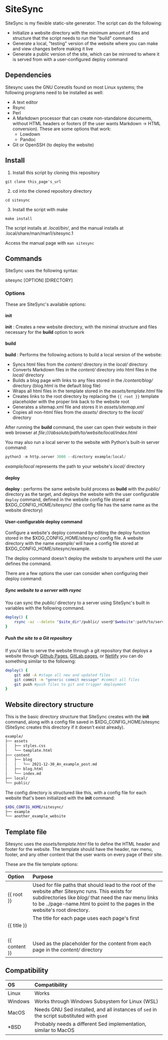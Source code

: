 # SiteSync

SiteSync is my flexible static-site generator.
The script can do the following:

* Initialize a website directory with the minimum amount of files and structure that the script needs to run the "build" command
* Generate a local, "testing" version of the website where you can make and view changes before making it live
* Generate a public version of the site, which can be mirrored to where it is served from with a user-configured deploy command


## Dependencies

Sitesync uses the GNU Coreutils found on most Linux systems; the following programs need to be installed as well:

* A text editor
* Rsync
* Perl
* A Markdown processor that can create non-standalone documents, without HTML headers or footers (if the user wants Markdown -> HTML conversion).
  These are some options that work:
  * Lowdown
  * Pandoc
* Git or OpenSSH (to deploy the website)


## Install

1. Install this script by cloning this repository

`git clone this_page's_url`

2. cd into the cloned repository directory

`cd sitesync`

3. Install the script with make

`make install`

The script installs at *.local/bin/*, and the manual installs at .local/share/man/man1/sitesync.1

Access the manual page with `man sitesync`


## Commands

SiteSync uses the following syntax:

sitesync [OPTION] [DIRECTORY]

### Options

These are SiteSync's available options:

#### init

**init**
: Creates a new website directory, with the minimal structure and files necessary for the **build** option to work

#### build

**build**
: Performs the following actions to build a local version of the website:

* Syncs html files from the *content/* directory in the *local/* directory
* Converts Markdown files in the *content/* directory into html files in the *local/* directory
* Builds a blog page with links to any files stored in the */content/blog/* directory (blog.html is the default blog file)
* Wraps all html files in the template stored in the *assets/template.html* file
* Creates links to the root directory by replacing the `{{ root }}` template placeholder with the proper link back to the website root
* Generates a sitemap.xml file and stores it in *assets/sitemap.xml*
* Copies all non-html files from the *assets/* directory to the *local/* directory

After running the **build** command, the user can open their website in their web browser at *file:///absolute/path/to/website/local/index.html*

You may also run a local server to the website with Python's built-in server command:

```python
python3 -m http.server 3000 --directory example/local/
```

*example/local* represents the path to your website's *local/* directory


#### deploy

**deploy**
: performs the same website build process as **build** with the *public/* directory as the target, and deploys the website with the user configurable `deploy` command, defined in the website config file stored at $XDG_CONFIG_HOME/sitesync/ (the config file has the same name as the website directory)

#### User-configurable deploy command

Configure a website's deploy command by editing the deploy function stored in the $XDG_CONFIG_HOME/sitesync/ config file.
A website directory with the name *example/* will have a config file stored at $XDG_CONFIG_HOME/sitesync/example.

The deploy command doesn't deploy the website to anywhere until the user defines the command.

There are a few options the user can consider when configuring their deploy command:

##### Sync website to a server with rsync

You can sync the *public/* directory to a server using SiteSync's built in variables with the following command.

```bash
deploy() {
	rsync -az --delete "$site_dir"/public/ user@"$website":path/to/server/website/directory/
}
```

##### Push the site to a Git repository

If you'd like to serve the website through a git repository that deploys a website through [Github Pages](https://pages.github.com/), [GitLab pages](https://docs.gitlab.com/ee/user/project/pages/), or [Netlify](https://www.netlify.com/) you can do something similar to the following:

```bash
deploy() {
	git add -A #stage all new and updated files
	git commit -m "generic commit message" #commit all files
	git push #push files to git and trigger deployment
}
```

## Website directory structure

This is the basic directory structure that SiteSync creates with the **init** command, along with a config file saved in $XDG_CONFIG_HOME/sitesync (SiteSync creates this directory if it doesn't exist already).

```bash
example/
├── assets
│   ├── styles.css
│   └── template.html
├── content
│   ├── blog
│   │   └── 2021-12-30_An_example_post.md
│   ├── blog.html
│   └── index.md
├── local/
└── public/
```

The config directory is structured like this, with a config file for each website that's been initialized with the **init** command:

```bash
$XDG_CONFIG_HOME/sitesync/
├── example
└── another_example_website
```

## Template file

Sitesync uses the *assets/template.html* file to define the HTML header and footer for the website.
The template should have the header, nav menu, footer, and any other content that the user wants on every page of their site.

These are the file template options:

| Option        | Purpose                                                                                                                                                                                                                                      |
| :---          | :---                                                                                                                                                                                                                                         |
| {{ root }}    | Used for file paths that should lead to the root of the website after Sitesync runs. This exists for subdirectories like *blog/* that need the nav menu links to be ../page-name.html to point to the pages in the website's root directory. |
| {{ title }}   | The title for each page uses each page's first <h1>                                                                                                                                                                                          |
| {{ content }} | Used as the placeholder for the content from each page in the *content/* directory                                                                                                                                                           |


## Compatibility

| OS      | Compatibility                                                                             |
| :---    | :---                                                                                      |
| Linux   | Works                                                                                     |
| Windows | Works through Windows Subsystem for Linux (WSL)                                           |
| MacOS   | Needs GNU Sed installed, and all instances of `sed` in the script substituted with `gsed` |
| *BSD    | Probably needs a different Sed implementation, similar to MacOS                           |
